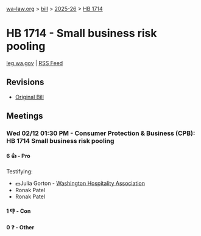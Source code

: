 [wa-law.org](/) > [bill](/bill/) > [2025-26](/bill/2025-26/) > [HB 1714](/bill/2025-26/hb/1714/)

# HB 1714 - Small business risk pooling
[leg.wa.gov](https://app.leg.wa.gov/billsummary?BillNumber=1714&Year=2025&Initiative=false) | [RSS Feed](./rss.xml)

## Revisions
* [Original Bill](1/)

## Meetings
### Wed 02/12 01:30 PM - Consumer Protection & Business (CPB): HB 1714 Small business risk pooling
#### 6 👍 - Pro
Testifying:
* 💵Julia Gorton - [Washington Hospitality Association](/org/washington_hospitality_association/)
* Ronak Patel
* Ronak Patel

#### 1 👎 - Con

#### 0 ❓ - Other
